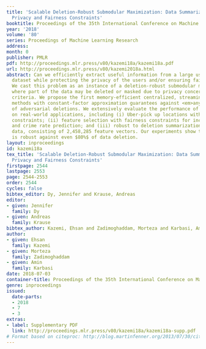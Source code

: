 ```yaml
---
title: 'Scalable Deletion-Robust Submodular Maximization: Data Summarization with
  Privacy and Fairness Constraints'
booktitle: Proceedings of the 35th International Conference on Machine Learning
year: '2018'
volume: '80'
series: Proceedings of Machine Learning Research
address: 
month: 0
publisher: PMLR
pdf: http://proceedings.mlr.press/v80/kazemi18a/kazemi18a.pdf
url: http://proceedings.mlr.press/v80/kazemi2018a.html
abstract: Can we efficiently extract useful information from a large user-generated
  dataset while protecting the privacy of the users and/or ensuring fairness in representation?
  We cast this problem as an instance of a deletion-robust submodular maximization
  where part of the data may be deleted or masked due to privacy concerns or fairness
  criteria. We propose the first memory-efficient centralized, streaming, and distributed
  methods with constant-factor approximation guarantees against <em>any</em> number
  of adversarial deletions. We extensively evaluate the performance of our algorithms
  on real-world applications, including (i) Uber-pick up locations with location privacy
  constraints; (ii) feature selection with fairness constraints for income prediction
  and crime rate prediction; and (iii) robust to deletion summarization of census
  data, consisting of 2,458,285 feature vectors. Our experiments show that our solution
  is robust against even $80%$ of data deletion.
layout: inproceedings
id: kazemi18a
tex_title: 'Scalable Deletion-Robust Submodular Maximization: Data Summarization with
  Privacy and Fairness Constraints'
firstpage: 2544
lastpage: 2553
page: 2544-2553
order: 2544
cycles: false
bibtex_editor: Dy, Jennifer and Krause, Andreas
editor:
- given: Jennifer
  family: Dy
- given: Andreas
  family: Krause
bibtex_author: Kazemi, Ehsan and Zadimoghaddam, Morteza and Karbasi, Amin
author:
- given: Ehsan
  family: Kazemi
- given: Morteza
  family: Zadimoghaddam
- given: Amin
  family: Karbasi
date: 2018-07-03
container-title: Proceedings of the 35th International Conference on Machine Learning
genre: inproceedings
issued:
  date-parts:
  - 2018
  - 7
  - 3
extras:
- label: Supplementary PDF
  link: http://proceedings.mlr.press/v80/kazemi18a/kazemi18a-supp.pdf
# Format based on citeproc: http://blog.martinfenner.org/2013/07/30/citeproc-yaml-for-bibliographies/
---
```

